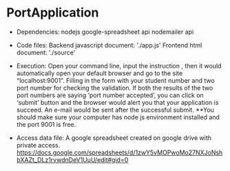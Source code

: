 # PortApplication

* Dependencies:
nodejs
google-spreadsheet api
nodemailer api

* Code files:
Backend javascript document: './app.js' 
Frontend html document: './source'

* Execution:
Open your command line, input the instruction <node app.js>, then it would automatically open your default browser and go to the site “localhost:9001”. Filling in the form with your student number and two port number for checking the validation. If both the results of the two port numbers are saying ‘port number accepted’, you can click on ‘submit’ button and the browser would alert you that your application is succeed. An e-mail would be sent after the successful submit. 
**You should make sure your computer has node js environment installed and the port 9001 is free.


* Access data file:
A google spreadsheet created on google drive with private access.
https://docs.google.com/spreadsheets/d/1zwY5vMOPwoMo27NXJoNshbXAZt_DLz1rvwdnDeV1UuU/edit#gid=0 
